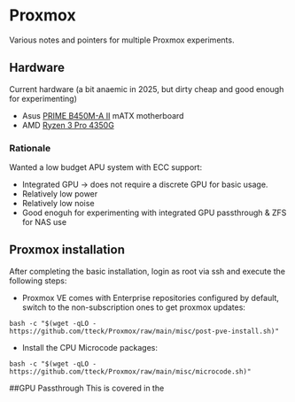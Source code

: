 # Proxmox

Various notes and pointers for multiple Proxmox experiments.

## Hardware
Current hardware (a bit anaemic in 2025, but dirty cheap and good enough for experimenting) 
* Asus [PRIME B450M-A II](https://www.asus.com/ch-en/motherboards-components/motherboards/prime/prime-b450m-a-ii/) mATX motherboard
* AMD [Ryzen 3 Pro 4350G](https://www.amd.com/en/support/downloads/drivers.html/processors/ryzen-pro/ryzen-pro-4000-series/amd-ryzen-3-pro-4350g.html)

### Rationale
Wanted a low budget APU system with ECC support:
* Integrated GPU -> does not require a discrete GPU for basic usage.
* Relatively low power
* Relatively low noise
* Good enoguh for experimenting with integrated GPU passthrough & ZFS for NAS use

## Proxmox installation
After completing the basic installation, login as root via ssh and execute the following steps:
* Proxmox VE comes with Enterprise repositories configured by default, switch to the non-subscription ones to get proxmox updates:
```
bash -c "$(wget -qLO - https://github.com/tteck/Proxmox/raw/main/misc/post-pve-install.sh)"
```
* Install the CPU Microcode packages:
```
bash -c "$(wget -qLO - https://github.com/tteck/Proxmox/raw/main/misc/microcode.sh)"
```
##GPU Passthrough
This is covered in the 
